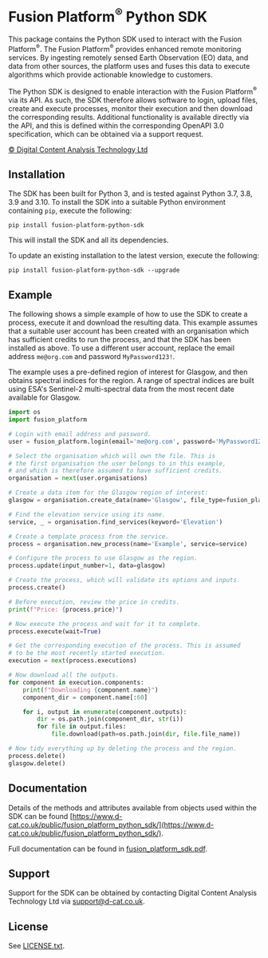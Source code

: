 # Fusion Platform<sup>&reg;</sup> Python SDK

This package contains the Python SDK used to interact with the Fusion Platform<sup>&reg;</sup>. The Fusion Platform<sup>&reg;</sup> provides enhanced remote
monitoring services. By ingesting remotely sensed Earth Observation (EO) data, and data from other sources, the platform uses and fuses this data to execute
algorithms which provide actionable knowledge to customers.

The Python SDK is designed to enable interaction with the Fusion Platform<sup>&reg;</sup> via its API. As such, the SDK therefore allows software to login, upload
files, create and execute processes, monitor their execution and then download the corresponding results. Additional functionality is available directly via the
API, and this is defined within the corresponding OpenAPI 3.0 specification, which can be obtained via a support request.

[&copy; Digital Content Analysis Technology Ltd](https://www.d-cat.co.uk)

## Installation

The SDK has been built for Python 3, and is tested against Python 3.7, 3.8, 3.9 and 3.10. To install the SDK into a suitable Python environment containing `pip`,
execute the following:

```shell
pip install fusion-platform-python-sdk
```

This will install the SDK and all its dependencies.

To update an existing installation to the latest version, execute the following:

```shell
pip install fusion-platform-python-sdk --upgrade
```

## Example

The following shows a simple example of how to use the SDK to create a process, execute it and download the resulting data. This example assumes that a suitable
user account has been created with an organisation which has sufficient credits to run the process, and that the SDK has been installed as above. To use a different
user account, replace the email address `me@org.com` and password `MyPassword123!`.

The example uses a pre-defined region of interest for Glasgow, and then obtains spectral indices for the region. A range of spectral indices are built using ESA's
Sentinel-2 multi-spectral data from the most recent date available for Glasgow.

```python
import os
import fusion_platform

# Login with email address and password.
user = fusion_platform.login(email='me@org.com', password='MyPassword123!')

# Select the organisation which will own the file. This is
# the first organisation the user belongs to in this example,
# and which is therefore assumed to have sufficient credits.
organisation = next(user.organisations)

# Create a data item for the Glasgow region of interest:
glasgow = organisation.create_data(name='Glasgow', file_type=fusion_platform.FILE_TYPE_GEOJSON, files=[fusion_platform.EXAMPLE_GLASGOW_FILE], wait=True)

# Find the elevation service using its name.
service, _ = organisation.find_services(keyword='Elevation')

# Create a template process from the service.
process = organisation.new_process(name='Example', service=service)

# Configure the process to use Glasgow as the region.
process.update(input_number=1, data=glasgow)

# Create the process, which will validate its options and inputs.
process.create()

# Before execution, review the price in credits.
print(f"Price: {process.price}")

# Now execute the process and wait for it to complete.
process.execute(wait=True)

# Get the corresponding execution of the process. This is assumed
# to be the most recently started execution.
execution = next(process.executions)

# Now download all the outputs.
for component in execution.components:
    print(f"Downloading {component.name}")
    component_dir = component.name[:60]

    for i, output in enumerate(component.outputs):
        dir = os.path.join(component_dir, str(i))
        for file in output.files:
            file.download(path=os.path.join(dir, file.file_name))

# Now tidy everything up by deleting the process and the region.
process.delete()
glasgow.delete()
```

## Documentation

Details of the methods and attributes available from objects used within the SDK can be
found [https://www.d-cat.co.uk/public/fusion_platform_python_sdk/](https://www.d-cat.co.uk/public/fusion_platform_python_sdk/).

Full documentation can be found
in [fusion_platform_sdk.pdf](https://github.com/d-cat-support/fusion-platform-python-sdk/blob/master/fusion_platform/fusion_platform_sdk.pdf).

## Support

Support for the SDK can be obtained by contacting Digital Content Analysis Technology Ltd via [support@d-cat.co.uk](mailto:support@d-cat.co.uk).

## License

See [LICENSE.txt](LICENSE.txt).